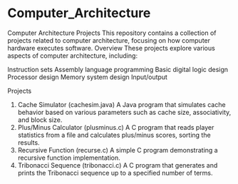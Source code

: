 # Computer_Architecture
Computer Architecture Projects
This repository contains a collection of projects related to computer architecture, focusing on how computer hardware executes software.
Overview
These projects explore various aspects of computer architecture, including:

Instruction sets
Assembly language programming
Basic digital logic design
Processor design
Memory system design
Input/output

Projects
1. Cache Simulator (cachesim.java)
A Java program that simulates cache behavior based on various parameters such as cache size, associativity, and block size.
2. Plus/Minus Calculator (plusminus.c)
A C program that reads player statistics from a file and calculates plus/minus scores, sorting the results.
3. Recursive Function (recurse.c)
A simple C program demonstrating a recursive function implementation.
4. Tribonacci Sequence (tribonacci.c)
A C program that generates and prints the Tribonacci sequence up to a specified number of terms.
